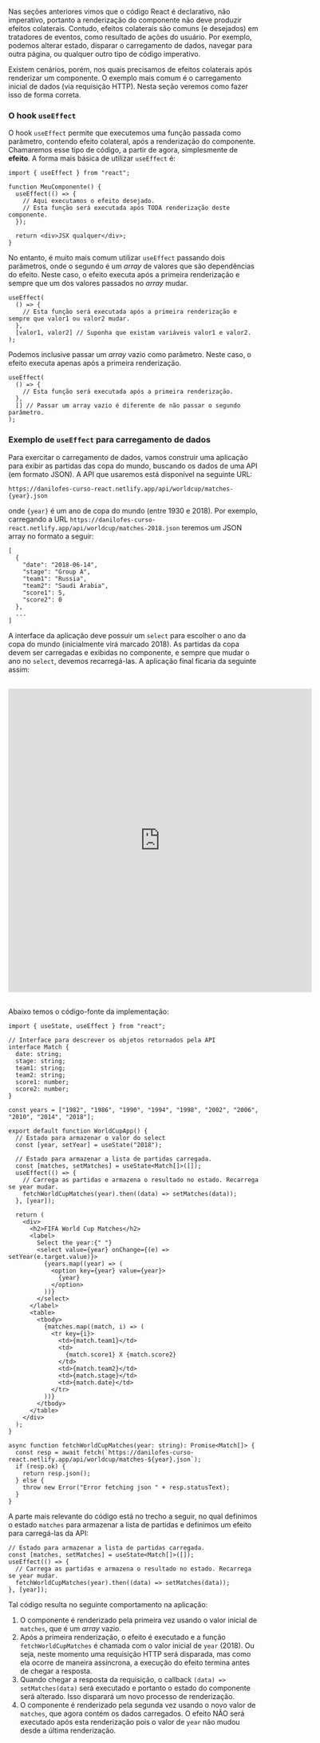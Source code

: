 Nas seções anteriores vimos que o código React é declarativo, não imperativo, portanto a renderização do componente não deve produzir efeitos colaterais.
Contudo, efeitos colaterais são comuns (e desejados) em tratadores de eventos, como resultado de ações do usuário.
Por exemplo, podemos alterar estado, disparar o carregamento de dados, navegar para outra página, ou qualquer outro tipo de código imperativo.

Existem cenários, porém, nos quais precisamos de efeitos colaterais após renderizar um componente.
O exemplo mais comum é o carregamento inicial de dados (via requisição HTTP).
Nesta seção veremos como fazer isso de forma correta.

### O hook `useEffect`

O hook `useEffect` permite que executemos uma função passada como parâmetro, contendo efeito colateral, após a renderização do componente.
Chamaremos esse tipo de código, a partir de agora, simplesmente de **efeito**.
A forma mais básica de utilizar `useEffect` é:

```tsx
import { useEffect } from "react";

function MeuComponente() {
  useEffect(() => {
    // Aqui executamos o efeito desejado.
    // Esta função será executada após TODA renderização deste componente.
  });

  return <div>JSX qualquer</div>;
}
```

No entanto, é muito mais comum utilizar `useEffect` passando dois parâmetros, onde o segundo é um _array_ de valores que são dependências do efeito.
Neste caso, o efeito executa após a primeira renderização e sempre que um dos valores passados no _array_ mudar.

```tsx
useEffect(
  () => {
    // Esta função será executada após a primeira renderização e sempre que valor1 ou valor2 mudar.
  },
  [valor1, valor2] // Suponha que existam variáveis valor1 e valor2.
);
```

Podemos inclusive passar um _array_ vazio como parâmetro.
Neste caso, o efeito executa apenas após a primeira renderização.

```tsx
useEffect(
  () => {
    // Esta função será executada após a primeira renderização.
  },
  [] // Passar um array vazio é diferente de não passar o segundo parâmetro.
);
```

### Exemplo de `useEffect` para carregamento de dados

Para exercitar o carregamento de dados, vamos construir uma aplicação para exibir as partidas das copa do mundo, buscando os dados de uma API (em formato JSON).
A API que usaremos está disponível na seguinte URL:

```
https://danilofes-curso-react.netlify.app/api/worldcup/matches-{year}.json
```

onde `{year}` é um ano de copa do mundo (entre 1930 e 2018).
Por exemplo, carregando a URL `https://danilofes-curso-react.netlify.app/api/worldcup/matches-2018.json` teremos um JSON array no formato a seguir:

```
[
  {
    "date": "2018-06-14",
    "stage": "Group A",
    "team1": "Russia",
    "team2": "Saudi Arabia",
    "score1": 5,
    "score2": 0
  },
  ...
]
```

A interface da aplicação deve possuir um `select` para escolher o ano da copa do mundo (inicialmente virá marcado 2018).
As partidas da copa devem ser carregadas e exibidas no componente, e sempre que mudar o ano no `select`, devemos recarregá-las.
A aplicação final ficaria da seguinte assim:

<iframe src="https://cralmg-world-cup-matches.stackblitz.io" style="border:4px solid #ddd; width:600px; height:600px; margin: 1rem 0"></iframe>

Abaixo temos o código-fonte da implementação:

```tsx
import { useState, useEffect } from "react";

// Interface para descrever os objetos retornados pela API
interface Match {
  date: string;
  stage: string;
  team1: string;
  team2: string;
  score1: number;
  score2: number;
}

const years = ["1982", "1986", "1990", "1994", "1998", "2002", "2006", "2010", "2014", "2018"];

export default function WorldCupApp() {
  // Estado para armazenar o valor do select
  const [year, setYear] = useState("2018");

  // Estado para armazenar a lista de partidas carregada.
  const [matches, setMatches] = useState<Match[]>([]);
  useEffect(() => {
    // Carrega as partidas e armazena o resultado no estado. Recarrega se year mudar.
    fetchWorldCupMatches(year).then((data) => setMatches(data));
  }, [year]);

  return (
    <div>
      <h2>FIFA World Cup Matches</h2>
      <label>
        Select the year:{" "}
        <select value={year} onChange={(e) => setYear(e.target.value)}>
          {years.map((year) => (
            <option key={year} value={year}>
              {year}
            </option>
          ))}
        </select>
      </label>
      <table>
        <tbody>
          {matches.map((match, i) => (
            <tr key={i}>
              <td>{match.team1}</td>
              <td>
                {match.score1} X {match.score2}
              </td>
              <td>{match.team2}</td>
              <td>{match.stage}</td>
              <td>{match.date}</td>
            </tr>
          ))}
        </tbody>
      </table>
    </div>
  );
}

async function fetchWorldCupMatches(year: string): Promise<Match[]> {
  const resp = await fetch(`https://danilofes-curso-react.netlify.app/api/worldcup/matches-${year}.json`);
  if (resp.ok) {
    return resp.json();
  } else {
    throw new Error("Error fetching json " + resp.statusText);
  }
}
```

A parte mais relevante do código está no trecho a seguir, no qual definimos o estado `matches` para armazenar a lista de partidas e definimos um efeito para carregá-las da API:

```tsx
// Estado para armazenar a lista de partidas carregada.
const [matches, setMatches] = useState<Match[]>([]);
useEffect(() => {
  // Carrega as partidas e armazena o resultado no estado. Recarrega se year mudar.
  fetchWorldCupMatches(year).then((data) => setMatches(data));
}, [year]);
```

Tal código resulta no seguinte comportamento na aplicação:

1. O componente é renderizado pela primeira vez usando o valor inicial de `matches`, que é um _array_ vazio.
2. Após a primeira renderização, o efeito é executado e a função `fetchWorldCupMatches` é chamada com o valor inicial de `year` (2018). Ou seja, neste momento uma requisição HTTP será disparada, mas como ela ocorre de maneira assíncrona, a execução do efeito termina antes de chegar a resposta.
3. Quando chegar a resposta da requisição, o callback `(data) => setMatches(data)` será executado e portanto o estado do componente será alterado. Isso disparará um novo processo de renderização.
4. O componente é renderizado pela segunda vez usando o novo valor de `matches`, que agora contém os dados carregados. O efeito NÃO será executado após esta renderização pois o valor de `year` não mudou desde a última renderização.
